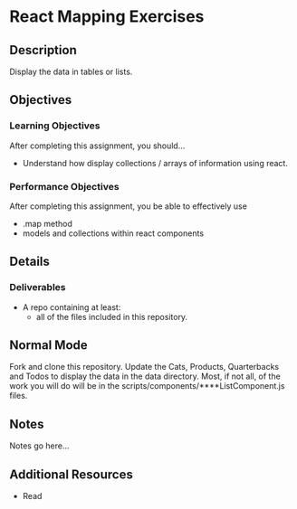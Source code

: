 # React Mapping Exercises

## Description
Display the data in tables or lists.


## Objectives

### Learning Objectives

After completing this assignment, you should…

* Understand how display collections / arrays of information using react.


### Performance Objectives

After completing this assignment, you be able to effectively use

* .map method
* models and collections within react components

## Details

### Deliverables

* A repo containing at least:
  * all of the files included in this repository.


## Normal Mode
Fork and clone this repository. Update the Cats, Products, Quarterbacks and Todos to display the data in the data directory. Most, if not all, of the work you will do will be in the scripts/components/****ListComponent.js files.

## Notes

Notes go here...

## Additional Resources

* Read []()
